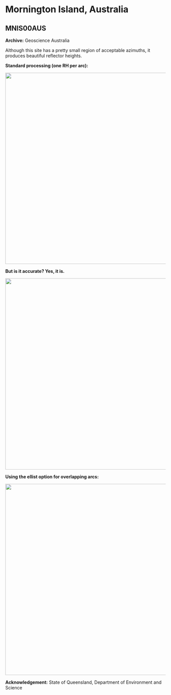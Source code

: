# Mornington Island, Australia

## MNIS00AUS

**Archive:** Geoscience Australia


Although this site has a pretty small region of acceptable azimuths, it 
produces beautiful reflector heights.

**Standard processing (one RH per arc):**

<img src="../_static/mnis_rhdot4.png" width="600">


**But is it accurate? Yes, it is.**

<img src="../_static/mnis-cross.png" width="600">

**Using the ellist option for overlapping arcs:**

<img src="../_static/mnis_rhdot4_test.png" width="600">

**Acknowledgement:** State of Queensland, Department of Environment and Science

